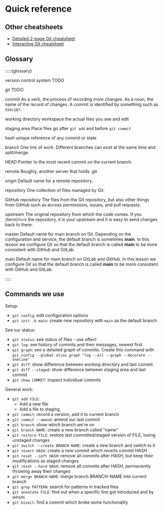 # Quick reference

## Other cheatsheets

* [Detailed 2-page Git
  cheatsheet](https://aaltoscicomp.github.io/cheatsheets/git-the-way-you-need-it-cheatsheet.pdf)
* [Interactive Git cheatsheet](http://www.ndpsoftware.com/git-cheatsheet.html)


## Glossary

:::::{glossary}

version control system
   TODO

git
   TODO

commit
   As a verb, the process of recording more changes.
   As a noun, the name of the record of changes.
   A commit is identified by something such as `554c187`.

working directory
workspace
   the actual files you see and edit

staging area
   Place files go after `git add` and before `git commit`

hash
   unique reference of any commit or state

branch
   One line of work.  Different branches can exist at the same time and split/merge.

HEAD
   Pointer to the most recent commit on the current branch.

remote
   Roughly, another server that holds .git.

origin
   Default name for a remote repository.

repository
   One collection of files managed by Git.

GitHub repository
   The files from the Git repository, but also other things from
   GitHub such as access permissions, issues, and pull requests.

upstream
   The original repository from which the code comes.  If you
   {term}`fork` the repository, it is your upstream and it is easy to
   send changes back to there.

master
   Default name for main branch on Git. Depending on the configuration and service,
   the default branch is sometimes **main**.
   In this lesson we configure Git so that the default branch is
   called **main** to be more consistent with GitHub and GitLab.

main
   Default name for main branch on GitLab and GitHub.
   In this lesson we configure Git so that the default branch is
   called **main** to be more consistent with GitHub and GitLab.

:::::

## Commands we use

Setup:

* `git config`: edit configuration options
* `git init -b main`: create new repository with `main` as the default branch

See our status:

* `git status`: see status of files - use often!
* `git log`: see history of commits and their messages, newest first
* `git graph`: see a detailed graph of commits.  Create this command
  with `git config --global alias.graph "log --all --graph --decorate --oneline"`
* `git diff`: show difference between working directory and last commit
* `git diff --staged`: show difference between staging area and last commit
* `git show COMMIT`: inspect individual commits

General work:

* `git add FILE`:
  - Add a new file
  - Add a file to staging
* `git commit`: record a version, add it to current branch
* `git commit --amend`: amend our last commit
* `git branch`: show which branch we're on
* `git branch NAME`: create a new branch called "name"
* `git restore FILE`: restore last committed/staged version of FILE, losing unstaged changes
* `git switch --create BRANCH-NAME`: create a new branch and switch to it
* `git revert HASH`: create a new commit which reverts commit HASH
* `git reset --soft HASH`: remove all commits after HASH, but keep their modifications as staged changes
* `git reset --hard HASH`: remove all commits after HASH, permanently throwing away their changes
* `git merge BRANCH-NAME`: merge branch BRANCH-NAME into current branch
* `git grep PATTERN`: search for patterns in tracked files
* `git annotate FILE`: find out when a specific line got introduced and by whom
* `git bisect`: find a commit which broke some functionality
